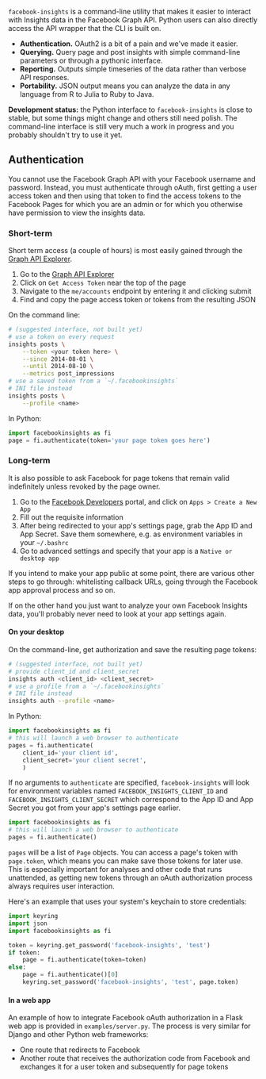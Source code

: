 `facebook-insights` is a command-line utility that makes it easier to interact with Insights data in the Facebook Graph API. Python users can also directly access the API wrapper that the CLI is built on.

* **Authentication.** OAuth2 is a bit of a pain and we've made it easier.
* **Querying.** Query page and post insights with simple command-line parameters or through a pythonic interface.
* **Reporting.** Outputs simple timeseries of the data rather than verbose API responses.
* **Portability.** JSON output means you can analyze the data in any language from R to Julia to Ruby to Java.

**Development status:** the Python interface to `facebook-insights` is close to stable, but some things might change and others still need polish. The command-line interface is still very much a work in progress and you probably shouldn't try to use it yet.

## Authentication

You cannot use the Facebook Graph API with your Facebook username and password. Instead, you must authenticate through oAuth, first getting a user access token and then using that token to find the access tokens to the Facebook Pages for which you are an admin or for which you otherwise have permission to view the insights data.

### Short-term

Short term access (a couple of hours) is most easily gained through the [Graph API Explorer](https://developers.facebook.com/tools/explorer).

1. Go to the [Graph API Explorer](https://developers.facebook.com/tools/explorer)
2. Click on `Get Access Token` near the top of the page
3. Navigate to the `me/accounts` endpoint by entering it and clicking submit
4. Find and copy the page access token or tokens from the resulting JSON

On the command line: 

```sh
# (suggested interface, not built yet)
# use a token on every request
insights posts \
    --token <your token here> \
    --since 2014-08-01 \
    --until 2014-08-10 \
    --metrics post_impressions
# use a saved token from a `~/.facebookinsights` 
# INI file instead
insights posts \
    --profile <name>
```

In Python: 

```python
import facebookinsights as fi
page = fi.authenticate(token='your page token goes here')
```

### Long-term

It is also possible to ask Facebook for page tokens that remain valid indefinitely unless revoked by the page owner.

1. Go to the [Facebook Developers](https://developers.facebook.com/) portal, and click on `Apps > Create a New App`
2. Fill out the requisite information
3. After being redirected to your app's settings page, grab the App ID and App Secret. Save them somewhere, e.g. as environment variables in your `~/.bashrc`
4. Go to advanced settings and specify that your app is a `Native or desktop app`

If you intend to make your app public at some point, there are various other steps to go through: whitelisting callback URLs, going through the Facebook app approval process and so on.

If on the other hand you just want to analyze your own Facebook Insights data, you'll probably never need to look at your app settings again.

#### On your desktop

On the command-line, get authorization and save the resulting page tokens:

```sh
# (suggested interface, not built yet)
# provide client_id and client_secret
insights auth <client_id> <client_secret>
# use a profile from a `~/.facebookinsights` 
# INI file instead
insights auth --profile <name>
```

In Python:
    
```python
import facebookinsights as fi
# this will launch a web browser to authenticate
pages = fi.authenticate(
    client_id='your client id', 
    client_secret='your client secret', 
    )
```

If no arguments to `authenticate` are specified, `facebook-insights` will look for environment variables named `FACEBOOK_INSIGHTS_CLIENT_ID` and `FACEBOOK_INSIGHTS_CLIENT_SECRET` which correspond to the App ID and App Secret you got from your app's settings page earlier.

```python
import facebookinsights as fi
# this will launch a web browser to authenticate
pages = fi.authenticate()
```

`pages` will be a list of `Page` objects. You can access a page's token with `page.token`, which means you can make save those tokens for later use. This is especially important for analyses and other code that runs unattended, as getting new tokens through an oAuth authorization process always requires user interaction.

Here's an example that uses your system's keychain to store credentials: 

```python
import keyring
import json
import facebookinsights as fi

token = keyring.get_password('facebook-insights', 'test')
if token:
    page = fi.authenticate(token=token)
else:
    page = fi.authenticate()[0]
    keyring.set_password('facebook-insights', 'test', page.token)
```

#### In a web app

An example of how to integrate Facebook oAuth authorization in a Flask web app is provided in `examples/server.py`. The process is very similar for Django and other Python web frameworks: 

* One route that redirects to Facebook
* Another route that receives the authorization code from Facebook and exchanges it for a user token and subsequently for page tokens
